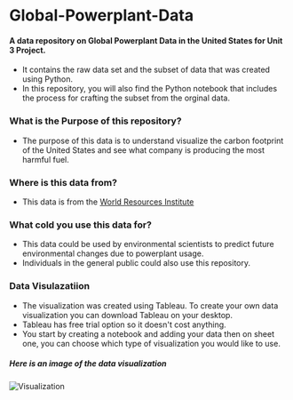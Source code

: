 # Global-Powerplant-Data
#### A data repository on Global Powerplant Data in the United States for Unit 3 Project. 
* It contains the raw data set and the subset of data that was created using Python.
* In this repository, you will also find the Python notebook that includes the process for crafting the subset from the orginal data. 

### What is the Purpose of this repository?
* The purpose of this data is to understand visualize the carbon footprint of the United States and see what company is producing the most harmful fuel. 

### Where is this data from?
* This data is from the [World Resources Institute](https://datasets.wri.org/dataset/globalpowerplantdatabase)
### What cold you use this data for?
* This data could be used by environmental scientists to predict future environmental changes due to powerplant usage. 
* Individuals in the general public could also use this repository. 
### Data Visulazatiion
* The visualization was created using Tableau. To create your own data visualization you can download Tableau on your desktop. 
* Tableau has free trial option so it doesn't cost anything.
* You start by creating a notebook and adding your data then on sheet one, you can choose which type of visualization you would like to use.
##### Here is an image of the data visualization
![Visualization](https://github.com/marleyc05/Global-Powerplant-Data/assets/167792919/2cd45876-929d-48f5-a7c2-a91ea49ba1ed)

